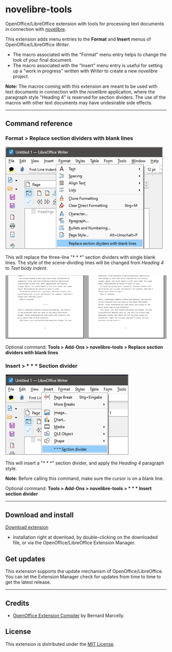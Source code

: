 # novelibre-tools

OpenOffice/LibreOffice extension with tools for processing text documents in connection with 
[novelibre](https://github.com/peter88213/novelibre).


This extension adds menu entries to the **Format** and **Insert** menus of OpenOffice/LibreOffice *Writer*.

- The macro associated with the "Format" menu entry helps to change the look of your final document.
- The macro associated with the "Insert" menu entry is useful for setting up a "work in progress" 
  written with *Writer* to create a new *novelibre* project.


**Note:** The macros coming with this extension are meant to be used with text documents 
in connection with the novelibre application, where the paragraph style 
"Heading 4" is reserved for section dividers.
The use of the macros with other text documents may have undesirable side effects.

---

## Command reference


### Format > Replace section dividers with blank lines


![Screenshot](docs/Screenshots/format_menu01.png)

This will replace the three-line "* * *" section dividers
with single blank lines. The style of the scene-dividing
lines will be changed from  _Heading 4_  to  _Text body indent_.

![Screenshot](docs/Screenshots/section_divider01.jpg)

Optional command: **Tools > Add-Ons > novelibre-tools > Replace section dividers with blank lines**


### Insert > \* \* \* Section divider

![Screenshot](docs/Screenshots/insert_menu01.png)

This will insert a "\* \* \*" section divider, and 
apply the _Heading 4_ paragraph style. 

**Note:** Before calling this command, 
make sure the cursor is on a blank line.


Optional command: **Tools > Add-Ons > novelibre-tools > \* \* \* Insert section divider**

---

## Download and install

[Download extension](https://raw.githubusercontent.com/peter88213/novelibre-tools/main/dist/novelibre-tools-0.4.0.oxt)

* Installation right at download, by double-clicking on the downloaded file, or via the OpenOffice/LibreOffice Extension Manager.


## Get updates

This extension supports the update mechanism of OpenOffice/LibreOffice. You can let the Extension Manager check for updates from time to time to get the latest release.

---

## Credits

- [OpenOffice Extension Compiler](https://wiki.openoffice.org/wiki/Extensions_Packager#Extension_Compiler) by Bernard Marcelly.

## License

This extension is distributed under the [MIT License](http://www.opensource.org/licenses/mit-license.php).
